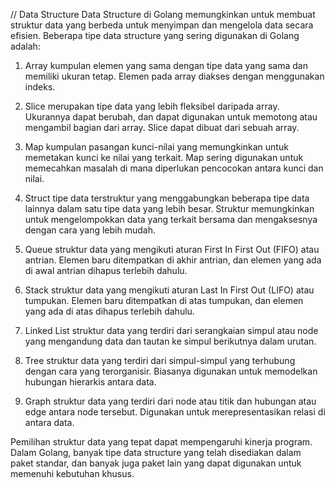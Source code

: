 // Data Structure
Data Structure di Golang memungkinkan untuk membuat struktur data yang berbeda untuk menyimpan dan mengelola
data secara efisien. Beberapa tipe data structure yang sering digunakan di Golang adalah:

1. Array
   kumpulan elemen yang sama dengan tipe data yang sama dan memiliki ukuran tetap. Elemen pada array
   diakses dengan menggunakan indeks.

2. Slice
   merupakan tipe data yang lebih fleksibel daripada array. Ukurannya dapat berubah, dan dapat digunakan
   untuk memotong atau mengambil bagian dari array. Slice dapat dibuat dari sebuah array.

3. Map
   kumpulan pasangan kunci-nilai yang memungkinkan untuk memetakan kunci ke nilai yang terkait.
   Map sering digunakan untuk memecahkan masalah di mana diperlukan pencocokan antara kunci dan nilai.

4. Struct
   tipe data terstruktur yang menggabungkan beberapa tipe data lainnya dalam satu tipe data yang lebih besar. Struktur memungkinkan untuk mengelompokkan data yang terkait bersama dan mengaksesnya dengan cara
   yang lebih mudah.

5. Queue
   struktur data yang mengikuti aturan First In First Out (FIFO) atau antrian. Elemen baru ditempatkan
   di akhir antrian, dan elemen yang ada di awal antrian dihapus terlebih dahulu.

6. Stack
   struktur data yang mengikuti aturan Last In First Out (LIFO) atau tumpukan. Elemen baru ditempatkan
   di atas tumpukan, dan elemen yang ada di atas dihapus terlebih dahulu.

7. Linked List
   struktur data yang terdiri dari serangkaian simpul atau node yang mengandung data dan tautan ke simpul berikutnya dalam urutan.

8. Tree
   struktur data yang terdiri dari simpul-simpul yang terhubung dengan cara yang terorganisir. Biasanya digunakan untuk memodelkan hubungan hierarkis antara data.

9. Graph
   struktur data yang terdiri dari node atau titik dan hubungan atau edge antara node tersebut.
   Digunakan untuk merepresentasikan relasi di antara data.

Pemilihan struktur data yang tepat dapat mempengaruhi kinerja program. Dalam Golang, banyak tipe data
structure yang telah disediakan dalam paket standar, dan banyak juga paket lain yang dapat digunakan
untuk memenuhi kebutuhan khusus.
